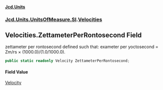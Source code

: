 #### [Jcd.Units](index 'index')
### [Jcd.Units.UnitsOfMeasure.SI](Jcd.Units.UnitsOfMeasure.SI 'Jcd.Units.UnitsOfMeasure.SI').[Velocities](Velocities 'Jcd.Units.UnitsOfMeasure.SI.Velocities')

## Velocities.ZettameterPerRontosecond Field

zettameter per rontosecond defined such that: exameter per yoctosecond = Zm/rs × (1000.0)/(1.0/1000.0).

```csharp
public static readonly Velocity ZettameterPerRontosecond;
```

#### Field Value
[Velocity](Velocity 'Jcd.Units.UnitTypes.Velocity')